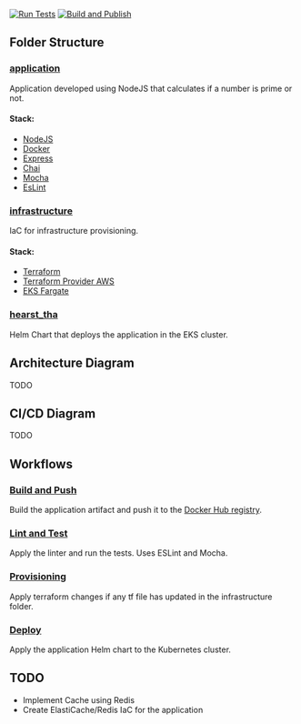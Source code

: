 [![Run Tests](https://github.com/rsilveira65/terraform-playground/actions/workflows/run_linter_and_tests.yaml/badge.svg)](https://github.com/rsilveira65/terraform-playground/actions/workflows/run_linter_and_tests.yaml) [![Build and Publish](https://github.com/rsilveira65/terraform-playground/actions/workflows/build_and_push.yaml/badge.svg)](https://github.com/rsilveira65/terraform-playground/actions/workflows/build_and_push.yaml)

## Folder Structure
### [application](application/README.md)
Application developed using NodeJS that calculates if a number is prime or not.
#### Stack: 
- [NodeJS](https://nodejs.org/en/)
- [Docker](https://www.docker.com/)
- [Express](https://expressjs.com/)
- [Chai](https://chaijs.com/)
- [Mocha](https://mochajs.org/)
- [EsLint](https://eslint.org/)

### [infrastructure](infrastructure/README.md)
IaC for infrastructure provisioning.
#### Stack: 
- [Terraform](https://www.terraform.io/)
- [Terraform Provider AWS](https://www.terraform.io/docs/providers/aws/)
- [EKS Fargate](https://docs.aws.amazon.com/eks/latest/userguide/fargate-platform-image.html)

### [hearst_tha](hearst_tha/README.md)
Helm Chart that deploys the application in the EKS cluster.


## Architecture Diagram
TODO

## CI/CD Diagram
TODO

## Workflows
### [Build and Push](.github/workflows/build_and_push.yaml)
Build the application artifact and push it to the [Docker Hub registry](https://hub.docker.com/r/rsilveira65/hearst_tha).

### [Lint and Test](.github/workflows/run_linter_and_tests.yaml)
Apply the linter and run the tests. Uses ESLint and Mocha.

### [Provisioning](.github/workflows/provisioning.yaml)
Apply terraform changes if any tf file has updated in the infrastructure folder.

### [Deploy](.github/workflows/deploy.yaml)
Apply the application Helm chart to the Kubernetes cluster.


## TODO
- Implement Cache using Redis
- Create ElastiCache/Redis IaC for the application